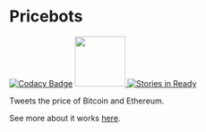 # Pricebots

[![Codacy Badge](https://api.codacy.com/project/badge/Grade/1e0d48fc82eb4424a8ec4f61ecdafa5f)](https://www.codacy.com/app/JordanDworaczyk/Pricebots?utm_source=github.com&amp;utm_medium=referral&amp;utm_content=JordanDworaczyk/EthPriceBot&amp;utm_campaign=Badge_Grade)
<a href="http://pricebots.enterslack.com">
	<img src='https://cdn.worldvectorlogo.com/logos/slack.svg' width='90'>
</a>
[![Stories in Ready](https://badge.waffle.io/JordanDworaczyk/Pricebots.svg?label=ready&title=Ready)](http://waffle.io/JordanDworaczyk/Pricebots)

Tweets the price of Bitcoin and Ethereum. 

See more about it works [here](https://jordandworaczyk.github.io/Pricebots/). 

